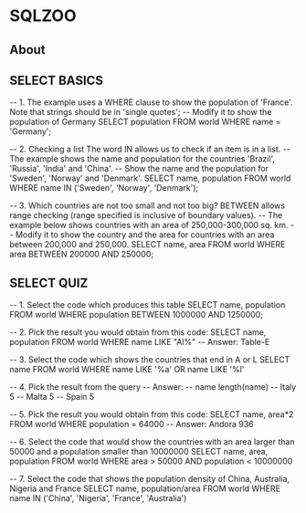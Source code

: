 # SQLZOO
## About
## SELECT BASICS
-- 1. The example uses a WHERE clause to show the population of 'France'. Note that strings should be in 'single quotes';
-- Modify it to show the population of Germany
SELECT population FROM world
  WHERE name = 'Germany';

-- 2. Checking a list The word IN allows us to check if an item is in a list. 
-- The example shows the name and population for the countries 'Brazil', 'Russia', 'India' and 'China'.
-- Show the name and the population for 'Sweden', 'Norway' and 'Denmark'.
SELECT name, population FROM world
  WHERE name IN ('Sweden', 'Norway', 'Denmark');

-- 3. Which countries are not too small and not too big? BETWEEN allows range checking (range specified is inclusive of boundary values). 
-- The example below shows countries with an area of 250,000-300,000 sq. km. 
-- Modify it to show the country and the area for countries with an area between 200,000 and 250,000.
SELECT name, area FROM world
  WHERE area BETWEEN 200000 AND 250000;

## SELECT QUIZ
-- 1. Select the code which produces this table
SELECT name, population
  FROM world
 WHERE population BETWEEN 1000000 AND 1250000;

-- 2. Pick the result you would obtain from this code:
SELECT name, population
    FROM world
    WHERE name LIKE "Al%"
-- Answer: Table-E

-- 3. Select the code which shows the countries that end in A or L
SELECT name FROM world
 WHERE name LIKE '%a' OR name LIKE '%l'

-- 4. Pick the result from the query
-- Answer:
-- name	length(name)
-- Italy	5
-- Malta	5
-- Spain	5

-- 5. Pick the result you would obtain from this code:
SELECT name, area*2 FROM world WHERE population = 64000
-- Answer: Andora 936

-- 6. Select the code that would show the countries with an area larger than 50000 and a population smaller than 10000000
SELECT name, area, population
  FROM world
 WHERE area > 50000 AND population < 10000000

-- 7. Select the code that shows the population density of China, Australia, Nigeria and France
SELECT name, population/area
  FROM world
 WHERE name IN ('China', 'Nigeria', 'France', 'Australia')

 
